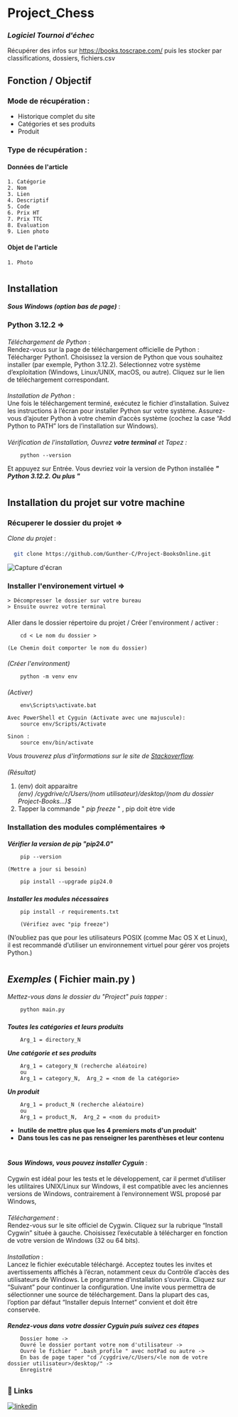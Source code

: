 
# Project_Chess
### **_Logiciel Tournoi d'échec_**
Récupérer des infos sur https://books.toscrape.com/ puis les stocker par classifications, dossiers, fichiers.csv
##
## Fonction / Objectif
### Mode de récupération :
- Historique complet du site
- Catégories et ses produits
- Produit

### Type de récupération :
#### Données de l'article
    1. Catégorie 
    2. Nom 
    3. Lien 
    4. Descriptif 
    5. Code   
    6. Prix HT
    7. Prix TTC
    8. Evaluation
    9. Lien photo

#### Objet de l'article
    1. Photo  

#
## Installation  
####
**_Sous Windows (option bas de page)_** :
####
### Python 3.12.2 =>  
####
_Téléchargement de Python_ :  
Rendez-vous sur la page de téléchargement officielle de Python : Télécharger Python1.
Choisissez la version de Python que vous souhaitez installer (par exemple, Python 3.12.2).
Sélectionnez votre système d’exploitation (Windows, Linux/UNIX, macOS, ou autre).
Cliquez sur le lien de téléchargement correspondant.
####
_Installation de Python_ :  
Une fois le téléchargement terminé, exécutez le fichier d’installation.
Suivez les instructions à l’écran pour installer Python sur votre système.
Assurez-vous d’ajouter Python à votre chemin d’accès système (cochez la case “Add Python to PATH” lors de l’installation sur Windows).
####
_Vérification de l’installation, Ouvrez **_votre terminal_** et Tapez :_  
 
        python --version 
Et appuyez sur Entrée. Vous devriez voir la version de Python installée **_" Python 3.12.2. Ou plus "_**  

#
## Installation du projet sur votre machine 
####
### Récuperer le dossier du projet =>
_Clone du projet_ :
####
```bash
  git clone https://github.com/Gunther-C/Project-BooksOnline.git
```
![Capture d'écran](https://github.com/Gunther-C/Dossier-Zip/assets/162619333/b7a4d2b9-e37b-41e7-acda-8553e34e1e1f)
###
### Installer l'environement virtuel =>
    > Décompresser le dossier sur votre bureau
    > Ensuite ouvrez votre terminal
####
Aller dans le dossier répertoire du projet / Créer l'environment / activer :  

        cd < Le nom du dossier >

    (Le Chemin doit comporter le nom du dossier)
####
_(Créer l'environment)_  

        python -m venv env
####
_(Activer)_  

        env\Scripts\activate.bat

    Avec PowerShell et Cyguin (Activate avec une majuscule):
        source env/Scripts/Activate

    Sinon : 
        source env/bin/activate

_Vous trouverez plus d'informations sur le site de [Stackoverflow](https://stackoverflow.com/questions/18713086/virtualenv-wont-activate-on-windows/18713789#18713789)._  
####
_(Résultat)_  
1. (env) doit apparaitre  
    _(env) /cygdrive/c/Users/(nom utilisateur)/desktop/(nom du dossier Project-Books...)$_
2. Tapper la commande " _pip freeze_ " , pip doit ètre vide
###
### Installation des modules complémentaires =>
####
**_Vérifier la version de pip "pip24.0"_**

        pip --version 

    (Mettre a jour si besoin)        

        pip install --upgrade pip24.0  
###
**_Installer les modules nécessaires_**  

        pip install -r requirements.txt

        (Vérifiez avec "pip freeze")

(N’oubliez pas que pour les utilisateurs POSIX (comme Mac OS X et Linux), il est recommandé d’utiliser un environnement virtuel pour gérer vos projets Python.)  
#
## _Exemples_ ( Fichier main.py )
_Mettez-vous dans le dossier du "Project" puis tapper_ :

        python main.py
###
**_Toutes les catégories et leurs produits_**

        Arg_1 = directory_N
**_Une catégorie et ses produits_**

        Arg_1 = category_N (recherche aléatoire)
        ou
        Arg_1 = category_N,  Arg_2 = <nom de la catégorie>
**_Un produit_**

        Arg_1 = product_N (recherche aléatoire)
        ou
        Arg_1 = product_N,  Arg_2 = <nom du produit>
 
- **Inutile de mettre plus que les 4 premiers mots d'un produit'**  
- **Dans tous les cas ne pas renseigner les parenthèses et leur contenu**  
#
#
**_Sous Windows, vous pouvez installer Cyguin_** :
####
Cygwin est idéal pour les tests et le développement, car il permet d’utiliser les utilitaires UNIX/Linux sur Windows, il est compatible avec les anciennes versions de Windows, contrairement à l’environnement WSL proposé par Windows,  
####
_Téléchargement_ :  
Rendez-vous sur le site officiel de Cygwin.
Cliquez sur la rubrique “Install Cygwin” située à gauche.
Choisissez l’exécutable à télécharger en fonction de votre version de Windows (32 ou 64 bits).  
####
_Installation_ :  
Lancez le fichier exécutable téléchargé.
Acceptez toutes les invites et avertissements affichés à l’écran, notamment ceux du Contrôle d’accès des utilisateurs de Windows.
Le programme d’installation s’ouvrira. Cliquez sur “Suivant” pour continuer la configuration.
Une invite vous permettra de sélectionner une source de téléchargement. Dans la plupart des cas, l’option par défaut “Installer depuis Internet” convient et doit être conservée.  
####
 
**_Rendez-vous dans votre dossier Cyguin puis suivez ces étapes_**

        Dossier home ->   
        Ouvré le dossier portant votre nom d'utilisateur -> 
        Ouvré le fichier " .bash_profile " avec notPad ou autre -> 
        En bas de page taper "cd /cygdrive/c/Users/<le nom de votre dossier utilisateur>/desktop/" ->
        Enregistré

##
##
### 🔗 Links

[![linkedin](https://www.linkedin.com/in/gunther-chevestrier-813344255?style=for-the-badge&logo=linkedin&logoColor=white)](https://www.linkedin.com/)
